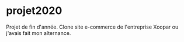 # projet2020

Projet de fin d'année.
Clone site e-commerce de l'entreprise Xoopar ou j'avais fait mon alternance.
